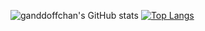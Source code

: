 ![ganddoffchan's GitHub stats](https://github-readme-stats.vercel.app/api?username=ganddoffchan&show_icons=true&theme=monokai)
[![Top Langs](https://github-readme-stats.vercel.app/api/top-langs/?username=ganddoffchan)](https://github.com/ganddoff/github-readme-stats)

